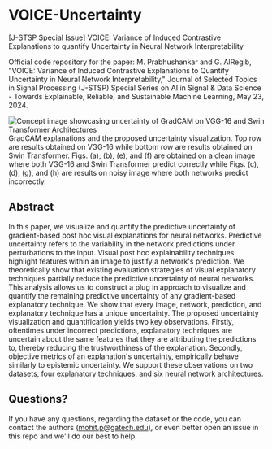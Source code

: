 # VOICE-Uncertainty
[J-STSP Special Issue] VOICE: Variance of Induced Contrastive Explanations to quantify Uncertainty in Neural Network Interpretability

Official code repository for the paper: M. Prabhushankar and G. AlRegib, "VOICE: Variance of Induced Contrastive Explanations to Quantify Uncertainty in Neural Network Interpretability," Journal of Selected Topics in Signal Processing (J-STSP) Special Series on AI in Signal & Data Science - Towards Explainable, Reliable, and Sustainable Machine Learning, May 23, 2024.

![Concept image showcasing uncertainty of GradCAM on VGG-16 and Swin Transformer Architectures](Figs/Concept.png)
GradCAM explanations and the proposed uncertainty visualization. Top row are results obtained on VGG-16 while bottom row are results obtained on Swin Transformer. Figs. (a), (b), (e), and (f) are obtained on a clean image where both VGG-16 and Swin Transformer predict correctly while Figs. (c), (d), (g), and (h) are results on noisy image where both networks predict incorrectly.

## Abstract
In this paper, we visualize and quantify the predictive uncertainty of gradient-based post hoc visual explanations for neural networks. Predictive uncertainty refers to the variability in the network predictions under perturbations to the input. Visual post hoc explainability techniques highlight features within an image to justify a network's prediction. We theoretically show that existing evaluation strategies of visual explanatory techniques partially reduce the predictive uncertainty of neural networks. This analysis allows us to construct a plug in approach to visualize and quantify the remaining predictive uncertainty of any gradient-based explanatory technique. We show that every image, network, prediction, and explanatory technique has a unique uncertainty. The proposed uncertainty visualization and quantification yields two key observations. Firstly, oftentimes under incorrect predictions, explanatory techniques are uncertain about the same features that they are attributing the predictions to, thereby reducing the trustworthiness of the explanation. Secondly, objective metrics of an explanation's uncertainty, empirically behave similarly to epistemic uncertainty. We support these observations on two datasets, four explanatory techniques, and six neural network architectures.

## Questions?

If you have any questions, regarding the dataset or the code, you can contact the authors [(mohit.p@gatech.edu)](mohit.p@gatech.edu), or even better open an issue in this repo and we'll do our best to help.

